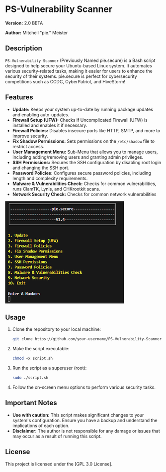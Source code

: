 # PS-Vulnerability Scanner

**Version:** 2.0 BETA

**Author:** Mitchell "pie." Meister

## Description

`PS-Vulnerability Scanner` (Previously Named pie.secure) is a Bash script designed to help secure your Ubuntu-based Linux system. It automates various security-related tasks, making it easier for users to enhance the security of their systems. pie.secure is perfect for cybersecurity competitions such as CCDC, CyberPatriot, and HiveStorm!

## Features

- **Update:** Keeps your system up-to-date by running package updates and enabling auto-updates.
- **Firewall Setup (UFW):** Checks if Uncomplicated Firewall (UFW) is installed and enables it if necessary.
- **Firewall Policies:** Disables insecure ports like HTTP, SMTP, and more to improve security.
- **Fix Shadow Permissions:** Sets permissions on the `/etc/shadow` file to restrict access.
- **User Management Menu:** Sub-Menu that allows you to manage users, including adding/removing users and granting admin privileges.
- **SSH Permissions:** Secures the SSH configuration by disabling root login and changing the SSH port.
- **Password Policies:** Configures secure password policies, including length and complexity requirements.
- **Malware & Vulnerabilities Check:** Checks for common vulnerabilities, runs ClamTK, Lynis, and CHKrootkit scans.
- **Network Security Check:** Checks for common network vulnerabilities

![pie.secure Screenshot](piesecure.png)

## Usage

1. Clone the repository to your local machine:

   ```bash
   git clone https://github.com/your-username/PS-Vulnerability-Scanner.git
   ```

2. Make the script executable:

   ```bash
   chmod +x script.sh
   ```

3. Run the script as a superuser (root):

   ```bash
   sudo ./script.sh
   ```

4. Follow the on-screen menu options to perform various security tasks.

## Important Notes

- **Use with caution:** This script makes significant changes to your system's configuration. Ensure you have a backup and understand the implications of each option.
- **Disclaimer:** The author is not responsible for any damage or issues that may occur as a result of running this script.

## License

This project is licensed under the [GPL 3.0 License].
